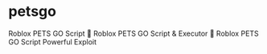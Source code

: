 # petsgo
Roblox PETS GO Script 🚀 Roblox PETS GO Script &amp; Executor 🚀 Roblox PETS GO Script Powerful Exploit
